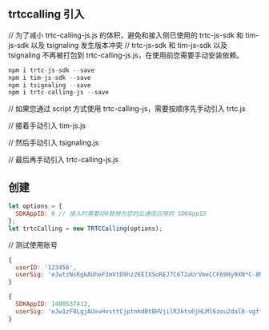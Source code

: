 ## trtccalling 引入
// 为了减小 trtc-calling-js.js 的体积，避免和接入侧已使用的 trtc-js-sdk 和 tim-js-sdk 以及 tsignaling 发生版本冲突
// trtc-js-sdk 和 tim-js-sdk 以及 tsignaling 不再被打包到 trtc-calling-js.js，在使用前您需要手动安装依赖。
```js
npm i trtc-js-sdk --save
npm i tim-js-sdk --save
npm i tsignaling --save
npm i trtc-calling-js --save
```
// 如果您通过 script 方式使用 trtc-calling-js，需要按顺序先手动引入 trtc.js
<script src="./trtc.js"></script>

// 接着手动引入 tim-js.js
<script src="./tim-js.js"></script>

// 然后手动引入 tsignaling.js
<script src="./tsignaling.js"></script>

// 最后再手动引入 trtc-calling-js.js
<script src="./trtc-calling-js.js"></script>

## 创建
```js
let options = {
  SDKAppID: 0 // 接入时需要将0替换为您的云通信应用的 SDKAppID
};
let trtcCalling = new TRTCCalling(options);
```

// 测试使用账号
```js
{
  userID: '123456',
  userSig: 'eJwtzNsKgkAUheF3mVtD9hz2KEIXSoREJ7C6T2aUrVmeCCF690y9XN*C-8Mu*8R925YFTLjAVtMmY589ZTQxF1KhXp7OlPe6JsMCrgBQeoqL*bFDTa0dHREFAMzaU-U3LUEB*ohLhfIx3BehjHfxcC5PR9P4h8pxmlRsIn1V*tG*slu*TcMi44nXrdn3B7alMB4_'
}

{
  SDKAppID: 1400537412,
  userSig: 'eJw1zF0LgjAUxvHvsttCjptnkdBtBHVjilR3kts6jHLMl6zou2dal8-vgf*LZbs06JRnMeMBsPm4qVS3hjSN3NbK-4*6tIVzVLI4jABQLKKQT4-qHXk1OCJyAJi0oevXpIAIpFzir0Jm6GYPs34mW5ue70ff5Vbwvt2fVHHY6EaLBK295J1OKjOrVuz9AT1VMqM_'
}
```